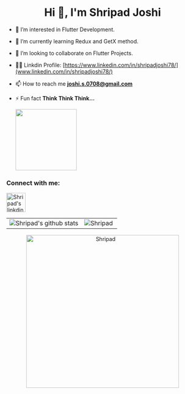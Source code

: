 <!---
runtime-error2905/runtime-error2905 is a ✨ special ✨ repository because its `README.md` (this file) appears on your GitHub profile.
You can click the Preview link to take a look at your changes.
--->

<h1 align="center">Hi 👋, I'm  Shripad Joshi </h1>
<!-- <h2 align="center">"runtime_error_29"</h2> -->

- 👀 I’m interested in Flutter Development.

- 🌱 I’m currently learning Redux and GetX method.

- 💞️ I’m looking to collaborate on Flutter Projects.

- 👨‍💻 Linkdin Profile: [https://www.linkedin.com/in/shripadjoshi78/](www.linkedin.com/in/shripadjoshi78/)

- 📫 How to reach me **joshi.s.0708@gmail.com**

- ⚡ Fun fact **Think Think Think...**

    <img src="https://komarev.com/ghpvc/?username=codeflash3" width=160px/>

<h3 align="left">Connect with me:</h3>
<p align="center">

<a href="https://www.linkedin.com/in/shripadjoshi78/" target="blank"><img align="center" src="https://user-images.githubusercontent.com/54509629/135730249-efac72bc-a6e2-4d31-a693-864bbbc2afac.gif" alt="Shripad's linkdin" height="50" width="50" /></a>

<table>
    <tr>
        <td> <img align="center" src="https://github-readme-stats.vercel.app/api?username=codeflash3&show_icons=true&theme=radical" alt="Shripad's github stats" /> </td>
        <td> <img align="left" src="https://github-readme-stats.vercel.app/api/top-langs/?username=codeflash3&layout=compact&theme=radical" alt="Shripad" /> </td>
    </tr>
</table>

<p align="center"><img src="https://user-images.githubusercontent.com/54509629/135729677-82e1d8b4-5179-4d50-b428-c0413e23d1f2.gif" alt="Shripad" width=400px/></p>

